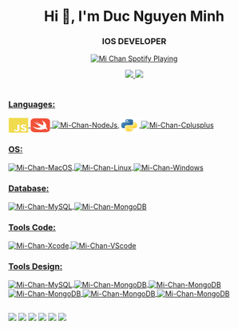 <h1 align="center">Hi 👋, I'm Duc Nguyen Minh</h1>
<h3 align="center">IOS DEVELOPER</h3>

<div align="center">

[<img src="https://spotify-playing-git-master.j2teamnnl.vercel.app/api/spotify-playing" alt="Mi Chan Spotify Playing" width="350" />](https://open.spotify.com/user/3uc971awr6czwgmnphoseaabd)

</div>

<div align="center">
  <a href="https://github.com/mimiicteam">
  <img height="180em" src="https://github-readme-stats.vercel.app/api?username=mimiicteam&show_icons=true&theme=dracula&include_all_commits=true&count_private=true"/>
  <img height="180em" src="https://github-readme-stats.vercel.app/api/top-langs/?username=mimiicteam&layout=compact&langs_count=7&theme=dracula"/>
</div>

<div style="display: inline_block"><br>
  <h3 align="left">Languages:</h3>
  <img align="center" alt="Mi-Chan-Js" height="30" width="40" src="https://raw.githubusercontent.com/devicons/devicon/master/icons/javascript/javascript-plain.svg">
  <img align="center" alt="Mi-Chan-Swift" height="30" width="40" src="https://raw.githubusercontent.com/devicons/devicon/master/icons/swift/swift-original.svg">
  <img align="center" alt="Mi-Chan-NodeJs" height="30" width="40" src="https://cdn.jsdelivr.net/gh/devicons/devicon/icons/nodejs/nodejs-plain-wordmark.svg">
  <img align="center" alt="Mi-Chan-Python" height="30" width="40" src="https://raw.githubusercontent.com/devicons/devicon/master/icons/python/python-original.svg">
  <img align="center" alt="Mi-Chan-Cplusplus" height="30" width="40" src="https://cdn.jsdelivr.net/gh/devicons/devicon/icons/cplusplus/cplusplus-original.svg">

  <h3 align="left">OS:</h3>
  <img align="center" alt="Mi-Chan-MacOS" height="30" width="40" src="https://cdn.jsdelivr.net/gh/devicons/devicon/icons/apple/apple-original.svg">
  <img align="center" alt="Mi-Chan-Linux" height="30" width="40" src="https://cdn.jsdelivr.net/gh/devicons/devicon/icons/linux/linux-original.svg">
  <img align="center" alt="Mi-Chan-Windows" height="30" width="40" src="https://cdn.jsdelivr.net/gh/devicons/devicon/icons/windows8/windows8-original.svg">

  <h3 align="left">Database:</h3>
  <img align="center" alt="Mi-Chan-MySQL" height="30" width="40" src="https://cdn.jsdelivr.net/gh/devicons/devicon/icons/mysql/mysql-original-wordmark.svg">
  <img align="center" alt="Mi-Chan-MongoDB" height="30" width="40" src="https://cdn.jsdelivr.net/gh/devicons/devicon/icons/mongodb/mongodb-original-wordmark.svg">

  <h3 align="left">Tools Code:</h3>
  <img align="center" alt="Mi-Chan-Xcode" height="30" width="40" src="https://cdn.jsdelivr.net/gh/devicons/devicon/icons/xcode/xcode-original.svg">
  <img align="center" alt="Mi-Chan-VScode" height="30" width="40" src="https://cdn.jsdelivr.net/gh/devicons/devicon/icons/vscode/vscode-original-wordmark.svg">

  <h3 align="left">Tools Design:</h3>
  <img align="center" alt="Mi-Chan-MySQL" height="30" width="40" src="https://cdn.jsdelivr.net/gh/devicons/devicon/icons/photoshop/photoshop-line.svg">
  <img align="center" alt="Mi-Chan-MongoDB" height="30" width="40" src="https://cdn.jsdelivr.net/gh/devicons/devicon/icons/aftereffects/aftereffects-original.svg">
  <img align="center" alt="Mi-Chan-MongoDB" height="30" width="40" src="https://cdn.jsdelivr.net/gh/devicons/devicon/icons/premierepro/premierepro-original.svg">
  <img align="center" alt="Mi-Chan-MongoDB" height="30" width="40" src="https://cdn.jsdelivr.net/gh/devicons/devicon/icons/illustrator/illustrator-line.svg">
  <img align="center" alt="Mi-Chan-MongoDB" height="30" width="40" src="https://cdn.jsdelivr.net/gh/devicons/devicon/icons/xd/xd-line.svg">
  <img align="center" alt="Mi-Chan-MongoDB" height="30" width="40" src="https://cdn.jsdelivr.net/gh/devicons/devicon/icons/figma/figma-original.svg">

</div>
  
  ##
 
<div> 
  <a href="https://www.youtube.com/c/ICStudioVN" target="_blank"><img src="https://img.shields.io/badge/YouTube-FF0000?style=for-the-badge&logo=youtube&logoColor=white" target="_blank"></a>
  <a href="https://instagram.com/mimiicteam" target="_blank"><img src="https://img.shields.io/badge/-Instagram-%23E4405F?style=for-the-badge&logo=instagram&logoColor=white" target="_blank"></a>
 	<a href="https://www.facebook.com/mimiicteam" target="_blank"><img src="https://img.shields.io/badge/Facebook-1363DF?style=for-the-badge&logo=facebook&logoColor=white" target="_blank"></a>
 <a href="https://discord.gg/Mj95HZs2Uf" target="_blank"><img src="https://img.shields.io/badge/Discord-7289DA?style=for-the-badge&logo=discord&logoColor=white" target="_blank"></a> 
  <a href = "mailto:mimiicteam@gmail.com"><img src="https://img.shields.io/badge/-Gmail-%23333?style=for-the-badge&logo=gmail&logoColor=white" target="_blank"></a>
  <a href="https://www.linkedin.com/in/mimiicteam" target="_blank"><img src="https://img.shields.io/badge/-LinkedIn-%230077B5?style=for-the-badge&logo=linkedin&logoColor=white" target="_blank"></a> 
 
</div>
